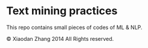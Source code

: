 Text mining practices
===================================
This repo contains small pieces of codes of ML & NLP.

© Xiaodan Zhang 2014 All Rights reserved.
